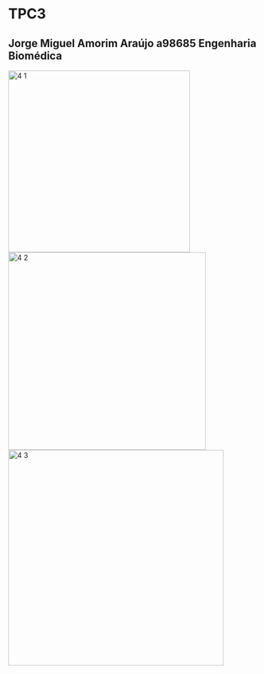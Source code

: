 # TPC3
## Jorge Miguel Amorim Araújo a98685 Engenharia Biomédica
<img width="365" alt="4 1" src="https://user-images.githubusercontent.com/114243274/196056726-242c4c2b-5efc-4026-8888-09eb9a65d1e3.png">
<img width="397" alt="4 2" src="https://user-images.githubusercontent.com/114243274/196056731-2ca1b98b-30b7-4ebe-83b9-9758835dc502.png">
<img width="433" alt="4 3" src="https://user-images.githubusercontent.com/114243274/196056736-5da754df-feb1-49d8-8b93-bc77a4d8f09f.png">
